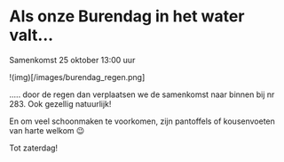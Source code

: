 # Als onze Burendag in het water valt...

Samenkomst 25 oktober 13:00 uur

!(img)[/images/burendag_regen.png]

..... door de regen dan verplaatsen we de samenkomst naar binnen bij nr 283.
Ook gezellig natuurlijk!

En om veel schoonmaken te voorkomen, zijn pantoffels of kousenvoeten van harte welkom 😉

Tot zaterdag! 
